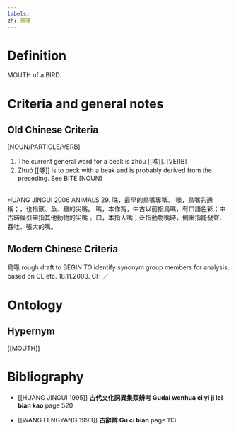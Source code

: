 ```yaml
---
labels: 
zh: 鳥喙
---
```


# Definition
MOUTH of a BIRD.
# Criteria and general notes
## Old Chinese Criteria
[NOUN/PARTICLE/VERB]
1. The current general word for a beak is zhòu [[咮]].
[VERB]
2. Zhuó [[啄]] is to peck with a beak and is probably derived from the preceding. See BITE
[NOUN]
## 
HUANG JINGUI 2006
ANIMALS 29.
咮，最早的鳥嘴專稱。
喙，鳥嘴的通稱；，也指獸、魚、蟲的尖嘴。
嘴，本作觜，中古以前指鳥嘴，有口語色彩；中古時候引申指其他動物的尖嘴
。口，本指人嘴；泛指動物嘴時，側重指能發聲、吞吐、張大的嘴。
## Modern Chinese Criteria
鳥喙
rough draft to BEGIN TO identify synonym group members for analysis, based on CL etc. 18.11.2003. CH ／
# Ontology

## Hypernym
[[MOUTH]]
# Bibliography
- [[HUANG JINGUI 1995]]
**古代文化詞異集類辨考 Gudai wenhua ci yi ji lei bian kao** page 520

- [[WANG FENGYANG 1993]]
**古辭辨 Gu ci bian** page 113
